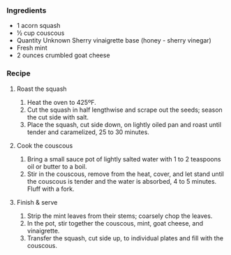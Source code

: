 ### Ingredients ###

* 1 acorn squash
* ½ cup couscous
* Quantity Unknown Sherry vinaigrette base (honey - sherry vinegar)
* Fresh mint
* 2 ounces crumbled goat cheese

### Recipe ###

1. Roast the squash
   1. Heat the oven to 425ºF.
   2. Cut the squash in half lengthwise and scrape out the seeds; season the cut side with salt.
   3. Place the squash, cut side down, on lightly oiled pan and roast until tender and caramelized, 25 to 30 minutes. 

2. Cook the couscous
   1. Bring a small sauce pot of lightly salted water with 1 to 2 teaspoons oil or butter to a boil. 
   2. Stir in the couscous, remove from the heat, cover, and let stand until the couscous is tender and the water is absorbed, 4 to 5 minutes. Fluff with a fork. 

3. Finish & serve
   1. Strip the mint leaves from their stems; coarsely chop the leaves.
   2. In the pot, stir together the couscous, mint, goat cheese, and vinaigrette.
   3. Transfer the squash, cut side up, to individual plates and fill with the couscous.
